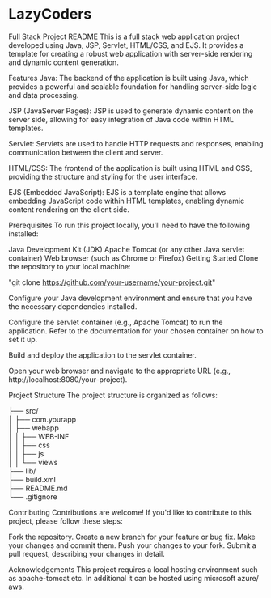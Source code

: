 # LazyCoders

Full Stack Project README
This is a full stack web application project developed using Java, JSP, Servlet, HTML/CSS, and EJS. It provides a template for creating a robust web application with server-side rendering and dynamic content generation.

Features
Java: The backend of the application is built using Java, which provides a powerful and scalable foundation for handling server-side logic and data processing.

JSP (JavaServer Pages): JSP is used to generate dynamic content on the server side, allowing for easy integration of Java code within HTML templates.

Servlet: Servlets are used to handle HTTP requests and responses, enabling communication between the client and server.

HTML/CSS: The frontend of the application is built using HTML and CSS, providing the structure and styling for the user interface.

EJS (Embedded JavaScript): EJS is a template engine that allows embedding JavaScript code within HTML templates, enabling dynamic content rendering on the client side.

Prerequisites
To run this project locally, you'll need to have the following installed:

Java Development Kit (JDK)
Apache Tomcat (or any other Java servlet container)
Web browser (such as Chrome or Firefox)
Getting Started
Clone the repository to your local machine:

"git clone https://github.com/your-username/your-project.git"

Configure your Java development environment and ensure that you have the necessary dependencies installed.

Configure the servlet container (e.g., Apache Tomcat) to run the application. Refer to the documentation for your chosen container on how to set it up.

Build and deploy the application to the servlet container.

Open your web browser and navigate to the appropriate URL (e.g., http://localhost:8080/your-project).

Project Structure
The project structure is organized as follows:

├── src/                    
│   ├── com.yourapp         
│   ├── webapp              
│   │   ├── WEB-INF         
│   │   ├── css             
│   │   ├── js              
│   │   └── views           
├── lib/                    
├── build.xml               
├── README.md               
└── .gitignore

Contributing
Contributions are welcome! If you'd like to contribute to this project, please follow these steps:

Fork the repository.
Create a new branch for your feature or bug fix.
Make your changes and commit them.
Push your changes to your fork.
Submit a pull request, describing your changes in detail.

Acknowledgements
This project requires a local hosting environment such as apache-tomcat etc.
In additional it can be hosted using microsoft azure/ aws.
